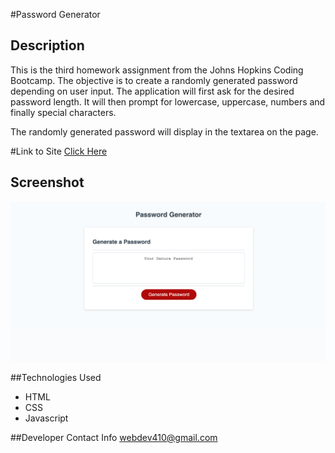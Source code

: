 #Password Generator

## Description
This is the third homework assignment from the Johns Hopkins Coding Bootcamp. The objective is to create a randomly generated password depending on user input. The application will first ask for the desired password length. It will then prompt for lowercase, uppercase, numbers and finally special characters. 

The randomly generated password will display in the textarea on the page.

#Link to Site
[Click Here ](https://webdev410.github.io/homework-3/)


## Screenshot

![portfolio demo](screenshot.png)

##Technologies Used
* HTML
* CSS
* Javascript

##Developer Contact Info
webdev410@gmail.com
